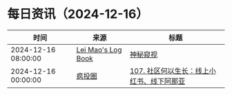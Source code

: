 ﻿# 每日资讯（2024-12-16）

|时间|来源|标题|
|---|---|---|
|2024-12-16 08:00:00|[Lei Mao's Log Book](https://leimao.github.io/atom.xml)|[神秘窥视](https://leimao.github.io/essay/The-Watchers-2024/)|
|2024-12-16 00:00:00|[疯投圈](https://crazy.capital/feed)|[107. 社区何以生长：线上小红书、线下阿那亚](https://crazy.capital/107)|
